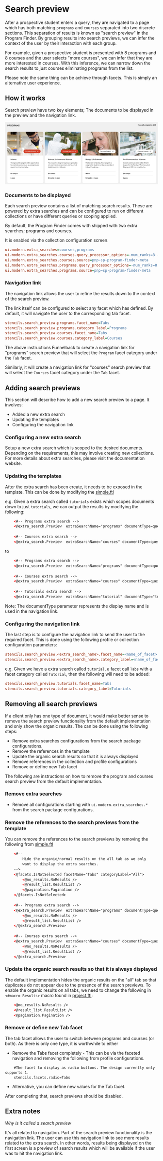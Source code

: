 # Search preview

After a prospective student enters a query, they are navigated to a page which has both matching `programs` and `courses` separated into two discrete sections. This separation of results is known as "search preview" in the Program Finder. By grouping results into search previews, we can infer the context of the user by their interaction with each group.

For example, given a prospective student is presented with 8 programs and 8 courses and the user selects "more courses", we can infer that they are more
interested in courses. With this inference, we can narrow down the search results to just courses eliminating programs from the list.  

Please note the same thing can be achieve through facets. This is simply an alternative user experience.

## How it works

Search preview have two key elements; The documents to be displayed in the preview and the navigation link.

![Search preview](images/search_preview.png "Search preview")

### Documents to be displayed

Each search preview contains a list of matching search results. These are powered by extra searches and can be configured to run on different collections or have different queries or scoping applied.

By default, the Program Finder comes with shipped with two extra searches; programs and courses.

It is enabled via the collection configuration screen.

```ini
ui.modern.extra_searches=courses,programs
ui.modern.extra_searches.courses.query_processor_options=-num_ranks=8 -clive=pnp~ds-program-finder-courses-web -log=off -spelling=off -show_qsyntax_tree=off -explain=false 
ui.modern.extra_searches.courses.source=pnp~sp-program-finder-meta
ui.modern.extra_searches.programs.query_processor_options=-num_ranks=8 -clive=pnp~ds-program-finder-programs-web -log=off -spelling=off -show_qsyntax_tree=off -explain=false 
ui.modern.extra_searches.programs.source=pnp~sp-program-finder-meta
```

### Navigation link

The navigation link allows the user to refine the results down to the context of the search preview.

The link itself can be configured to select any facet which has defined. By default, it will navigate the user to the corresponding tab facet.

```ini
stencils.search_preview.programs.facet_name=Tabs
stencils.search_preview.programs.category_label=Programs
stencils.search_preview.courses.facet_name=Tabs
stencils.search_preview.courses.category_label=Courses
```

The above instructions Funnelback to create a navigation link for "programs" search preview that will select the `Program` facet category under the `Tab` facet.

Similarly, it will create a navigation link for "courses" search preview that will select the `Courses` facet category under the `Tab` facet.

## Adding search previews

This section will describe how to add a new search preview to a page. It involves:

* Added a new extra search
* Updating the templates
* Configuring the navigation link

### Configuring a new extra search

Setup a new extra search which is scoped to the desired documents. Depending on the requirements, this may involve creating new collections. For more details about extra searches, please visit the documentation website.

### Updating the templates

After the extra search has been create, it needs to be exposed in the template. This can be done by modifying the [simple.ftl](../simple.ftl)

e.g. Given a extra search called `tutorials` exists which scopes documents down to just `tutorials`, we can output the results by modifying the following:

```html
    <#-- Programs extra search -->
    <@extra_search.Preview  extraSearchName="programs" documentType=question.getCurrentProfileConfig().get("stencils.I18n.finder_type_primary") + "s" />

    <#-- Courses extra search -->
    <@extra_search.Preview  extraSearchName="courses" documentType=question.getCurrentProfileConfig().get("stencils.I18n.finder_type_secondary") + "s" />
```

to

```html
    <#-- Programs extra search -->
    <@extra_search.Preview  extraSearchName="programs" documentType=question.getCurrentProfileConfig().get("stencils.I18n.finder_type_primary") + "s" />

    <#-- Courses extra search -->
    <@extra_search.Preview  extraSearchName="courses" documentType=question.getCurrentProfileConfig().get("stencils.I18n.finder_type_secondary") + "s" />

    <#-- Tutorials extra search -->
    <@extra_search.Preview  extraSearchName="tutorial" documentType="tutorial" />
```

Note: The documentType parameter represents the display name and is used in the navigation link.

### Configuring the navigation link

The last step is to configure the navigation link to send the user to the required facet. This is done using the following profile or collection configuration parameters:

```ini
stencils.search_preview.<extra_search_name>.facet_name=<name_of_facet>
stencils.search_preview.<extra_search_name>.category_label=<name_of_facet_category>
```

e.g. Given we have a extra search called `tutorial`, a facet call `Tabs` with a facet category called `Tutorial`, then the following will need to be added:

```ini
stencils.search_preview.tutorials.facet_name=Tabs
stencils.search_preview.tutorials.category_label=Tutorials
```

## Removing all search previews

If a client only has one type of document, it would make better sense to remove the search preview functionality from the default implementation and only show
the organic results. The can be done using the following steps:

* Remove extra searches configurations from the search package configurations.
* Remove the references in the template
* Update the organic search results so that it is always displayed
* Remove references in the collection and profile configurations
* Remove or define new Tab facet

The following are instructions on how to remove the program and courses search preview from the default implementation.

### Remove extra searches

* Remove all configurations starting with `ui.modern.extra_searches.*` from the search package configurations.

### Remove the references to the search previews from the template

You can remove the references to the search previews by removing the following from [simple.ftl](../simple.ftl)

```html
    <#-- 
        Hide the organic/normal results on the all tab as we only 
        want to display the extra searches.  
    -->
    <@facets.IsNotSelected facetName="Tabs" categoryLabel="All">
        <@no_results.NoResults />
        <@result_list.ResultList />
        <@pagination.Pagination />
    </@facets.IsNotSelected>

    <#-- Programs extra search -->
    <@extra_search.Preview  extraSearchName="programs" documentType=question.getCurrentProfileConfig().get("stencils.I18n.finder_type_primary") + "s">
        <@no_results.NoResults />
        <@result_list.ResultList />
    </@extra_search.Preview>
    
    <#-- Courses extra search -->
    <@extra_search.Preview  extraSearchName="courses" documentType=question.getCurrentProfileConfig().get("stencils.I18n.finder_type_secondary") + "s">
        <@no_results.NoResults />
        <@result_list.ResultList />
    </@extra_search.Preview>
```
### Update the organic search results so that it is always displayed

The default implementation hides the organic results on the "all" tab so that duplicates do not appear due to the presence of the search previews. To enable
the organic results on all tabs, we need to change the following in `<#macro Results>` macro found in [project.ftl](../extra_search.programs.cfg):

```html
    <@no_results.NoResults />
    <@result_list.ResultList />
    <@pagination.Pagination />
```
### Remove or define new Tab facet

The tab facet allows the user to switch between programs and courses (or both). As there is only one type, it is worthwhile to either

* Remove the Tabs facet completely - This can be via the faceted navigation and removing the following from profile configurations.

```
    #The facet to display as radio buttons. The design currently only supports 1.
    stencils.facets.radio=Tabs
```

* Alternative, you can define new values for the Tab facet.

After completing that, search previews should be disabled.

## Extra notes

*Why is it called a search preview*

It's all related to navigation. Part of the search preview functionality is the navigation link. The user can use this navigation link to see more results related to the extra search. In other words, results being displayed on the first screen is a preview of search results which will be available if the user was to hit the navigation link.
